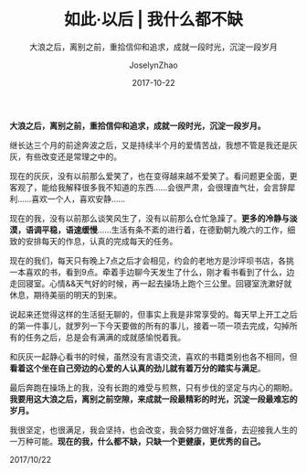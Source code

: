 ﻿---
layout:     post
title:      如此·以后 | 我什么都不缺
subtitle:   大浪之后，离别之前，重拾信仰和追求，成就一段时光，沉淀一段岁月
date:       2017-10-22
author:     JoselynZhao
header-img: img/home-bg-o.jpg
catalog: true
tags:
    - 如此·以后
---

**大浪之后，离别之前，重拾信仰和追求，成就一段时光，沉淀一段岁月。**

继长达三个月的前途奔波之后，又是持续半个月的爱情苦战，我想不管是我还是灰灰，有些改变还是常理之中的。

现在的灰灰，没有以前那么爱笑了，也在变得越来越不爱笑了。看问题更全面，更客观了，能给我解释很多我不知道的东西……会很严肃，会很理直气壮，会言辞犀利……喜欢一个人，喜欢安静……

现在的我，没有以前那么谈笑风生了，没有以前那么仓忙急躁了。**更多的冷静与淡漠，语调平稳，语速缓慢**……生活有条不紊的进行着，在德勤朝九晚六的工作，细致的安排每天的作息，认真的完成每天的任务。

现在的我们，每天只有晚上7点之后才会相见，约会的老地方是沙坪坝书店，各挑一本喜欢的书，看到9点。牵着手边聊今天发生了什么，刚才看书看到了什么，边走回寝室。心情&&天气好的时候，再一起去操场上跑个三公里。回寝室洗漱好就休息，期待美丽的明天的到来。

说起来还觉得这样的生活挺无聊的，但事实上我是非常享受的。每天早上开工之后的第一件事儿，就罗列一下今天要做的所有的事儿，接着一项一项去完成，勾掉所有的任务之后，总是会有满满的成就感愉悦着我。

和灰灰一起静心看书的时候，虽然没有言语交流，喜欢的书籍类别也各不相同，但**看着这个坐在自己旁边的心爱的人认真的劲儿就有着万分的踏实与满足**。

最后奔跑在操场上的我，没有长跑的难受与煎熬，只有步伐的坚定与内心的期盼。**我要用这大浪之后，离别之前空隙，来成就一段最精彩的时光，沉淀一段最难忘的岁月。**

我很坚定，也很满足，我会坚持，也会改变，我会努力做好准备，去迎接我人生的一万种可能。**现在的我，什么都不缺，只缺一个更健康，更优秀的自己。**
	
2017/10/22

